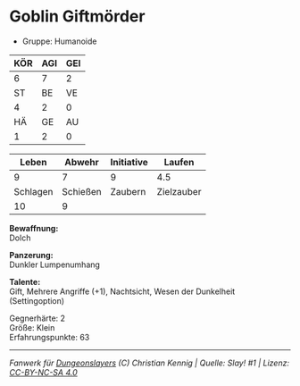 # Goblin Giftmörder  
- Gruppe: Humanoide  

| KÖR | AGI | GEI |  
| --- | --- | --- |  
| 6   | 7   | 2   |
| ST  | BE  | VE  |  
| 4   | 2   | 0   |
| HÄ  | GE  | AU  |  
| 1   | 2   | 0   |


| Leben    | Abwehr   | Initiative | Laufen     |
| -------- | -------- | ---------- | ---------- |
| 9        | 7        | 9          | 4.5        |
| Schlagen | Schießen | Zaubern    | Zielzauber |
| 10       | 9        |            |            |

**Bewaffnung:**  
Dolch

**Panzerung:**  
Dunkler Lumpenumhang

**Talente:**  
Gift, Mehrere Angriffe (+1), Nachtsicht, Wesen der Dunkelheit (Settingoption)

Gegnerhärte: 2  
Größe: Klein  
Erfahrungspunkte: 63  



___
*Fanwerk für [Dungeonslayers](https://www.dungeonslayers.net/) (C) Christian Kennig | Quelle: Slay! #1 | Lizenz: [CC-BY-NC-SA 4.0](https://creativecommons.org/licenses/by-nc-sa/4.0/deed.de)*